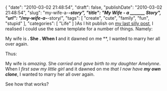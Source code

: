 {
    "date": "2010-03-02 21:48:54",
    "draft": false,
    "publishDate": "2010-03-02 21:48:54",
    "slug": "my-wife-a-_______-story",
    "title": "My Wife - a _______ Story",
    "url": "\/my-wife-a-_______-story\/",
    "tags": [
        "create",
        "cute",
        "family",
        "fun",
        "stupid"
    ],
    "categories": [
        "Life"
    ]
}As I hit publish on [my last silly
post](//the.geekorium.com.au/my-wife-a-love-story/), I realised I could
use the same template for a number of things. Namely:

My wife is **. She** **. When I** and it dawned on me **, I wanted to
marry her all over again.

Thus:

My wife is *amazing*. She *carried and gave birth to my daughter
Amelynne*. When I *first saw my little girl* and it dawned on me *that I
now have **my own clone***, I wanted to marry her all over again.

See how that works?